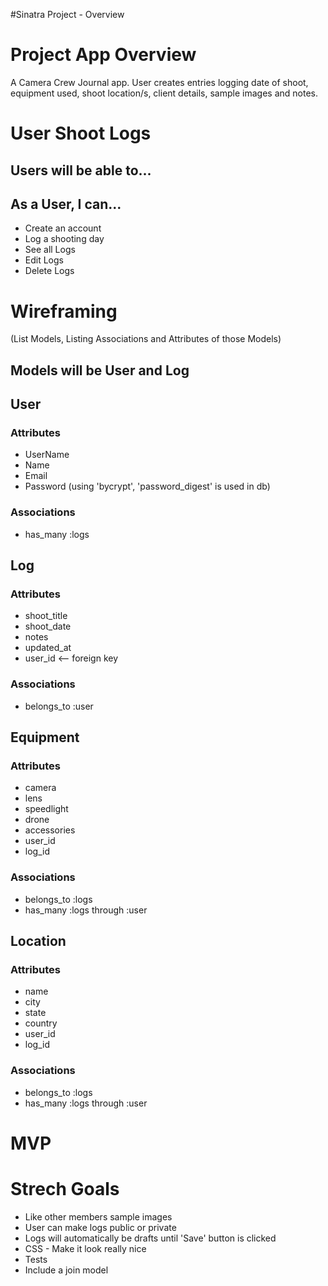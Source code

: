 #Sinatra Project - Overview

# Project App Overview

A Camera Crew Journal app. User creates entries logging date of shoot, equipment used, shoot location/s, client details, sample images and notes.


# User Shoot Logs

## Users will be able to...

## As a User, I can...
- Create an account
- Log a shooting day
- See all Logs
- Edit Logs
- Delete Logs

# Wireframing
(List Models, Listing Associations and Attributes of those Models)


## Models will be User and Log

## User

### Attributes
- UserName
- Name
- Email
- Password (using 'bycrypt', 'password_digest' is used in db)

### Associations
- has_many :logs


## Log

### Attributes
- shoot_title
- shoot_date
- notes
- updated_at
- user_id  <-- foreign key

### Associations
- belongs_to :user


## Equipment

### Attributes
- camera
- lens
- speedlight
- drone
- accessories
- user_id
- log_id

### Associations
- belongs_to :logs
- has_many :logs through :user


## Location

### Attributes
- name
- city
- state
- country
- user_id
- log_id

### Associations
- belongs_to :logs
- has_many :logs through :user


# MVP


# Strech Goals
- Like other members sample images
- User can make logs public or private
- Logs will automatically be drafts until 'Save' button is clicked
- CSS - Make it look really nice
- Tests
- Include a join model